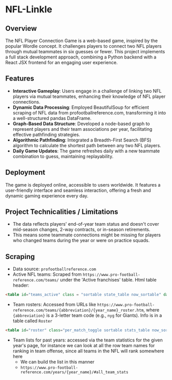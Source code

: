 # NFL-Linkle
## Overview

The NFL Player Connection Game is a web-based game, inspired by the popular Wordle concept. It challenges players to connect two NFL players through mutual teammates in six guesses or fewer. This project implements a full stack development approach, combining a Python backend with a React JSX frontend for an engaging user experience.

## Features

- **Interactive Gameplay**: Users engage in a challenge of linking two NFL players via mutual teammates, enhancing their knowledge of NFL player connections.
- **Dynamic Data Processing**: Employed BeautifulSoup for efficient scraping of NFL data from profootballreference.com, transforming it into a well-structured pandas DataFrame.
- **Graph-Based Data Structure**: Developed a node-based graph to represent players and their team associations per year, facilitating effective pathfinding strategies.
- **Algorithmic Pathfinding**: Integrated a Breadth-First Search (BFS) algorithm to calculate the shortest path between any two NFL players.
- **Daily Game Updates**: The game refreshes daily with a new teammate combination to guess, maintaining replayability.

## Deployment

The game is deployed online, accessible to users worldwide. It features a user-friendly interface and seamless interaction, offering a fresh and dynamic gaming experience every day.

## Project Technicalities / Limitations

- The data reflects players' end-of-year team status and doesn't cover mid-season changes, 2-way contracts, or in-season retirements.
- This means some teammate connections might be missing for players who changed teams during the year or were on practice squads.

## Scraping

- Data source: `profootballreference.com`
- Active NFL teams: Scraped from `https://www.pro-football-reference.com/teams/` under the 'Active franchises' table.
 Html table header: 
```html
<table id="teams_active" class = "sortable state_table now_sortable" data-cols-to-freeze=",1">
```
- Team rosters: Accessed from URLs like `https://www.pro-football-reference.com/teams/{abbreviation}/{year_name}_roster.htm`, where `{abbreviation}` is a 3-letter team code (e.g., `nyg` for Giants).
  Info is in a table called `Roster`
```html
<table id="roster" class="per_match_toggle sortable stats_table now_sortable sticky_table eq2 re2 le2"  data-cols-to-freeze=",2">
```
- Team lists for past years: accessed via the team statistics for the given year's page, for instance we can look at all the row team names for ranking in team offense, since all teams in the NFL will rank somewhere here 
	- We can build the list in this manner 
	- `https://www.pro-football-reference.com/years/{year_name}/#all_team_stats`




